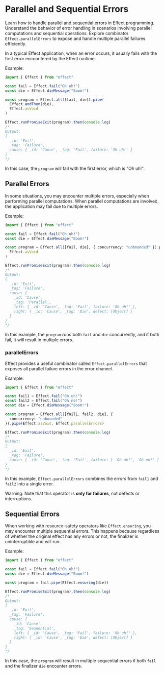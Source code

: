 # Parallel and Sequential Errors

Learn how to handle parallel and sequential errors in Effect programming. Understand the behavior of error handling in scenarios involving parallel computations and sequential operations. Explore combinator `Effect.parallelErrors` to expose and handle multiple parallel failures efficiently.

In a typical Effect application, when an error occurs, it usually fails with the first error encountered by the Effect runtime. 

Example:

```ts
import { Effect } from "effect"

const fail = Effect.fail("Oh uh!")
const die = Effect.dieMessage("Boom!")

const program = Effect.all([fail, die]).pipe(
  Effect.andThen(die),
  Effect.asVoid
)

Effect.runPromiseExit(program).then(console.log)
/*
Output:
{
  _id: 'Exit',
  _tag: 'Failure',
  cause: { _id: 'Cause', _tag: 'Fail', failure: 'Oh uh!' }
}
*/
```

In this case, the `program` will fail with the first error, which is "Oh uh!".

## Parallel Errors

In some situations, you may encounter multiple errors, especially when performing parallel computations. When parallel computations are involved, the application may fail due to multiple errors. 

Example:

```ts
import { Effect } from "effect"

const fail = Effect.fail("Oh uh!")
const die = Effect.dieMessage("Boom!")

const program = Effect.all([fail, die], { concurrency: "unbounded" }).pipe(
  Effect.asVoid
)

Effect.runPromiseExit(program).then(console.log)
/*
Output:
{
  _id: 'Exit',
  _tag: 'Failure',
  cause: {
    _id: 'Cause',
    _tag: 'Parallel',
    left: { _id: 'Cause', _tag: 'Fail', failure: 'Oh uh!' },
    right: { _id: 'Cause', _tag: 'Die', defect: [Object] }
  }
}
*/
```

In this example, the `program` runs both `fail` and `die` concurrently, and if both fail, it will result in multiple errors.

### parallelErrors

Effect provides a useful combinator called `Effect.parallelErrors` that exposes all parallel failure errors in the error channel. 

Example:

```ts
import { Effect } from "effect"

const fail1 = Effect.fail("Oh uh!")
const fail2 = Effect.fail("Oh no!")
const die = Effect.dieMessage("Boom!")

const program = Effect.all([fail1, fail2, die], {
  concurrency: "unbounded"
}).pipe(Effect.asVoid, Effect.parallelErrors)

Effect.runPromiseExit(program).then(console.log)
/*
Output:
{
  _id: 'Exit',
  _tag: 'Failure',
  cause: { _id: 'Cause', _tag: 'Fail', failure: [ 'Oh uh!', 'Oh no!' ] }
}
*/
```

In this example, `Effect.parallelErrors` combines the errors from `fail1` and `fail2` into a single error.

Warning: Note that this operator is **only for failures**, not defects or interruptions.

## Sequential Errors

When working with resource-safety operators like `Effect.ensuring`, you may encounter multiple sequential errors. This happens because regardless of whether the original effect has any errors or not, the finalizer is uninterruptible and will run. 

Example:

```ts
import { Effect } from "effect"

const fail = Effect.fail("Oh uh!")
const die = Effect.dieMessage("Boom!")

const program = fail.pipe(Effect.ensuring(die))

Effect.runPromiseExit(program).then(console.log)
/*
Output:
{
  _id: 'Exit',
  _tag: 'Failure',
  cause: {
    _id: 'Cause',
    _tag: 'Sequential',
    left: { _id: 'Cause', _tag: 'Fail', failure: 'Oh uh!' },
    right: { _id: 'Cause', _tag: 'Die', defect: [Object] }
  }
}
*/
```

In this case, the `program` will result in multiple sequential errors if both `fail` and the finalizer `die` encounter errors.